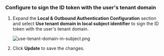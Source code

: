 ### Configure to sign the ID token with the user's tenant domain

1. Expand the **Local & Outbound Authentication Configuration** section and select **Use tenant domain in local subject identifier** to sign the ID token with the user's tenant domain.
    
    ![use-tenant-domain-in-subject.png](../../../../assets/img/guides/use-tenant-domain-in-subject.png)
    
2. Click **Update** to save the changes.
